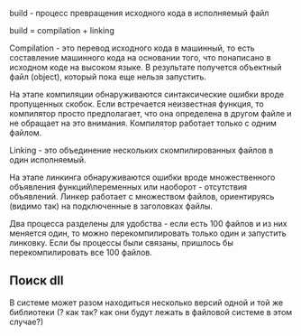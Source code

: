 build - процесс превращения исходного кода в исполняемый файл

build = compilation + linking

Compilation - это перевод исходного кода в машинный, то есть составление машинного кода на основании того, что понаписано в исходном коде на высоком языке. В результате получется объектный файл (object), который пока еще нельзя запустить.

На этапе компиляции обнаруживаются синтаксические ошибки вроде пропущенных скобок. Если встречается неизвестная функция, то компилятор просто предполагает, что она определена в другом файле и не обращает на это внимания. Компилятор работает только с одним файлом.

Linking - это объединение нескольких скомпилированных файлов в один исполняемый.

На этапе линкинга обнаруживаются ошибки вроде множественного объявления функций\переменных или наоборот - отсутствия объявлений. Линкер работает с множеством файлов, ориентируясь (видимо так) на подключенные в заголовках файлы.

Два процесса разделены для удобства - если есть 100 файлов и из них меняется один, то можно перекомпилировать только один и запустить линковку. Если бы процессы были связаны, пришлось бы перекомпилировать все 100 файлов.



## Поиск dll

В системе может разом находиться несколько версий одной и той же библиотеки (? как так? как они будут лежать в файловой системе в этом случае?)